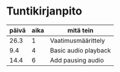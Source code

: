 # Tuntikirjanpito

| päivä | aika | mitä tein |
| ----  | ---- | --------- |
| 26.3  | 1    | Vaatimusmäärittely |
| 9.4   | 4    | Basic audio playback |
| 14.4  | 6    | Add pausing audio |

